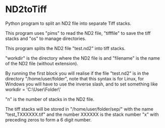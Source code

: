 # ND2toTiff
Python program to split an ND2 file into separate Tiff stacks.

This program uses "pims" to read the ND2 file, "tifffile" to save the tiff stacks and "os" to manage directories.

This program splits the ND2 file "test.nd2" into tiff stacks.

"workdir" is the directory where the ND2 file is and "filename" is the name of the ND2 file (without extension).

By running the first block you will realise if the file "test.nd2" is in the directory "/home/user/folder", note that this syntax is for Linux, for Windows you will have to use the inverse slash, and to set something like
workdir = 'C:\\User\\Folder\\'

"n" is the number of stacks in the ND2 file.

The tiff stacks will be stored in "/home/user/folder/sep/" with the name "test_TXXXXXX.tif" and the number XXXXXX is the stack number "x" with preceding zeros to form a 6 digit number.
